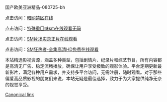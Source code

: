 国产欧美亚洲精品-080725-bh

点击访问：<a href="https://heiliaoxqkkct.pages.dev">暗网禁区在线</a>

点击访问：<a href="https://heiliaoxwd5i8.pages.dev">特殊重囗味sm在线观看无码</a>

点击访问：<a href="https://heiliaowt0d7p.pages.dev">SM片场实录正片在线观看</a>

点击访问：<a href="https://heiliaoga6s9v.pages.dev">SM狂热者-全集高清HD免费在线观看</a>

本站精选影视资源，涵盖多种类型，包括剧情片、纪录片和综艺节目，所有内容都是高清无广告、稳定流畅播放，确保让用户享受极致的观影体验。平台定期更新最新影片，满足各种用户需求，并支持多平台访问，无需注册，随时观看。对于那些偏爱高品质影视的朋友们来说，本站无疑是最佳选择，致力于为大家提供纯净无杂的视觉享受。

[Canonical link](https://github.com/cvv20250710/cvv06)
